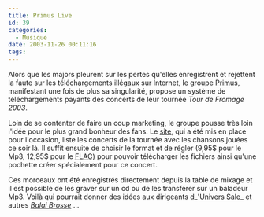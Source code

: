 ```yaml
---
title: Primus Live
id: 39
categories:
  - Musique
date: 2003-11-26 00:11:16
tags:
---
```


Alors que les majors pleurent sur les pertes qu'elles enregistrent et rejettent la faute sur les téléchargements illégaux sur Internet, le groupe [Primus](http://www.primussucks.com/), manifestant une fois de plus sa singularité, propose un système de téléchargements payants des concerts de leur tournée _Tour de Fromage 2003_.

Loin de se contenter de faire un coup marketing, le groupe pousse très loin l'idée pour le plus grand bonheur des fans. Le [site](http://www.primuslive.com/), qui a été mis en place pour l'occasion, liste les concerts de la tournée avec les chansons jouées ce soir là. Il suffit ensuite de choisir le format et de régler (9,95$ pour le Mp3, 12,95$ pour le <acronym title="Free Lossless Audio Codec">FLAC</acronym>) pour pouvoir télécharger les fichiers ainsi qu'une pochette créer spécialement pour ce concert.

Ces morceaux ont été enregistrés directement depuis la table de mixage et il est possible de les graver sur un cd ou de les transférer sur un baladeur Mp3\. Voilà qui pourrait donner des idées aux dirigeants d_'[Univers Sale](http://new.umusic.com)_ et autres _[Balai Brosse](http://www.warnerbros.com/)_ ...